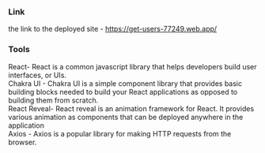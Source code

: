 ### Link <br/>
the link to the deployed site - https://get-users-77249.web.app/

### Tools <br/>
React- React is a common javascript library that helps developers build user interfaces, or UIs. <br/>
Chakra UI - Chakra UI is a simple component library that provides basic building blocks needed to build your React applications as opposed to building them from scratch. <br/>
React Reveal- React reveal is an animation framework for React. It provides various animation as components that can be deployed anywhere in the application <br/>
Axios - Axios is a popular library for making HTTP requests from the browser. <br/>
